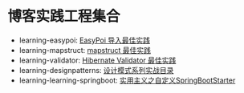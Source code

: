 #  博客实践工程集合


- learning-easypoi: [EasyPoi 导入最佳实践](http://nullpointer.pw/easypoi%E5%AF%BC%E5%85%A5Excel%E6%9C%80%E4%BD%B3%E5%AE%9E%E8%B7%B5.html)
- learning-mapstruct: [mapstruct 最佳实践](http://nullpointer.pw/mapstruct%E6%9C%80%E4%BD%B3%E5%AE%9E%E8%B7%B5.html)
- learning-validator: [Hibernate Validator 最佳实践](http://nullpointer.pw/hibernate-validator-best-practice.html)
- learning-designpatterns: [设计模式系列实战目录](http://nullpointer.pw/design-patterns.html)
- learning-learning-springboot: [实用主义之自定义SpringBootStarter](http://nullpointer.pw/custom-springboot-starter.html)
